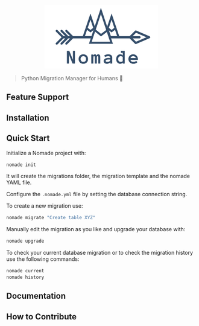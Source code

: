 <p align="center">
  <img src="https://github.com/kelvins/nomade/blob/master/docs/logo.png" alt="Nomade Logo" title="Nomade Logo" />
</p>

> Python Migration Manager for Humans :camel:

## Feature Support

## Installation

## Quick Start

Initialize a Nomade project with:

```bash
nomade init
```

It will create the migrations folder, the migration template and the nomade YAML file.

Configure the `.nomade.yml` file by setting the database connection string.

To create a new migration use:

```bash
nomade migrate "Create table XYZ"
```

Manually edit the migration as you like and upgrade your database with:

```bash
nomade upgrade
```

To check your current database migration or to check the migration history use the following commands:

```bash
nomade current
nomade history
```

## Documentation

## How to Contribute

